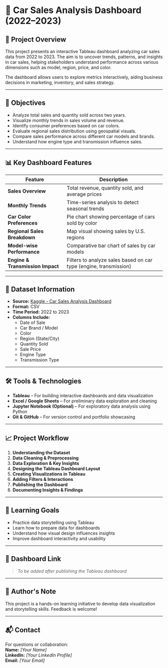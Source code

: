 # 🚗 Car Sales Analysis Dashboard (2022–2023)

## 📌 Project Overview

This project presents an interactive Tableau dashboard analyzing car sales data from 2022 to 2023. The aim is to uncover trends, patterns, and insights in car sales, helping stakeholders understand performance across various dimensions such as model, region, price, and color.

The dashboard allows users to explore metrics interactively, aiding business decisions in marketing, inventory, and sales strategy.

---

## 🎯 Objectives

- Analyze total sales and quantity sold across two years.
- Visualize monthly trends in sales volume and revenue.
- Identify consumer preferences based on car colors.
- Evaluate regional sales distribution using geospatial visuals.
- Compare sales performance across different car models and brands.
- Understand how engine type and transmission influence sales.

---

## 📊 Key Dashboard Features

| Feature | Description |
|--------|-------------|
| **Sales Overview** | Total revenue, quantity sold, and average prices |
| **Monthly Trends** | Time-series analysis to detect seasonal trends |
| **Car Color Preferences** | Pie chart showing percentage of cars sold by color |
| **Regional Sales Breakdown** | Map visual showing sales by U.S. regions |
| **Model-wise Performance** | Comparative bar chart of sales by car models |
| **Engine & Transmission Impact** | Filters to analyze sales based on car type (engine, transmission) |

---

## 📁 Dataset Information

- **Source:** [Kaggle - Car Sales Analysis Dashboard](https://www.kaggle.com/)
- **Format:** CSV
- **Time Period:** 2022 to 2023
- **Columns Include:**
  - Date of Sale
  - Car Brand / Model
  - Color
  - Region (State/City)
  - Quantity Sold
  - Sale Price
  - Engine Type
  - Transmission Type

---

## 🛠️ Tools & Technologies

- **Tableau** – For building interactive dashboards and data visualization
- **Excel / Google Sheets** – For preliminary data exploration and cleaning
- **Jupyter Notebook (Optional)** – For exploratory data analysis using Python
- **Git & GitHub** – For version control and portfolio showcasing

---

## 📈 Project Workflow

1. **Understanding the Dataset**
2. **Data Cleaning & Preprocessing**
3. **Data Exploration & Key Insights**
4. **Designing the Tableau Dashboard Layout**
5. **Creating Visualizations in Tableau**
6. **Adding Filters & Interactions**
7. **Publishing the Dashboard**
8. **Documenting Insights & Findings**

---

## 📌 Learning Goals

- Practice data storytelling using Tableau
- Learn how to prepare data for dashboards
- Understand how visual design influences insights
- Improve dashboard interactivity and usability

---

## 🔗 Dashboard Link

> *To be added after publishing the Tableau dashboard*

---

## 🧠 Author's Note

This project is a hands-on learning initiative to develop data visualization and storytelling skills. Feedback is welcome!

---

## 📬 Contact

For questions or collaboration:  
**Name:** *[Your Name]*  
**LinkedIn:** *[Your LinkedIn Profile]*  
**Email:** *[Your Email]*

